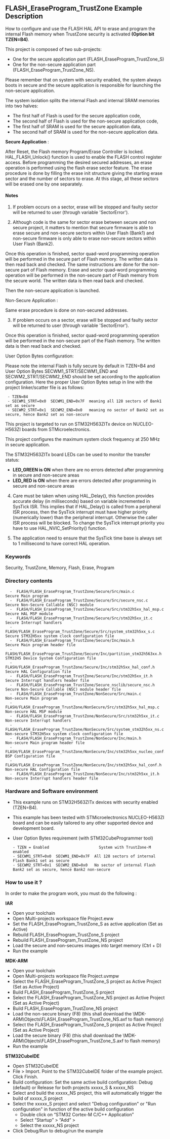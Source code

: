 ## <b>FLASH_EraseProgram_TrustZone Example Description</b>

How to configure and use the FLASH HAL API to erase and program the internal
Flash memory when TrustZone security is activated **(Option bit TZEN=B4)**.

This project is composed of two sub-projects:

- One for the secure application part (FLASH_EraseProgram_TrustZone_S)
- One for the non-secure application part (FLASH_EraseProgram_TrustZone_NS).

Please remember that on system with security enabled, the system always boots in secure and
the secure application is responsible for launching the non-secure application.

The system isolation splits the internal Flash and internal SRAM memories into two halves:

 - The first half of Flash is used for the secure application code,
 - The second half of Flash is used for the non-secure application code,
 - The first half of SRAM is used for the secure application data,
 - The second half of SRAM is used for the non-secure application data.

**Secure Application** :

After Reset, the Flash memory Program/Erase Controller is locked. HAL_FLASH_Unlock() function
is used to enable the FLASH control register access.
Before programming the desired secured addresses, an erase operation is performed using
the flash erase sector feature. The erase procedure is done by filling the erase init
structure giving the starting erase sector and the number of sectors to erase.
At this stage, all these sectors will be erased one by one separately.


#### <b>Notes</b>

 1. If problem occurs on a sector, erase will be stopped and faulty sector will
be returned to user (through variable 'SectorError').

 2. Although code is the same for sector erase between secure and non secure project, it matters
to mention that secure firmware is able to erase secure and non-secure sectors within User Flash (Bank1) 
and non-secure firmware is only able to erase non-secure sectors within User Flash (Bank2).

Once this operation is finished, sector quad-word programming operation will be performed
in the secure part of Flash memory. The written data is then read back and checked.
The same instructions are done for the non-secure part of Flash memory.
Erase and sector quad-word programming operation will be performed in the non-secure part of Flash memory 
from the secure world. The written data is then read back and checked.

Then the non-secure application is launched.

Non-Secure Application :

Same erase procedure is done on non-secured addresses. 

 3. If problem occurs on a sector, erase will be stopped and faulty sector will
be returned to user (through variable 'SectorError').

Once this operation is finished, sector quad-word programming operation will be performed
in the non-secure part of the Flash memory. The written data is then read back and checked.

User Option Bytes configuration:

Please note the internal Flash is fully secure by default in TZEN=B4 and User Option Bytes
SECWM1_STRT/SECWM1_END and SECWM2_STRT/SECWM2_END should be set according to the application
configuration. Here the proper User Option Bytes setup in line with the project linker/scatter
file is as follows:

     - TZEN=B4
     - SECWM1_STRT=0x0  SECWM1_END=0x7F  meaning all 128 sectors of Bank1 set as secure
     - SECWM2_STRT=0x1  SECWM2_END=0x0   meaning no sector of Bank2 set as secure, hence Bank2 set as non-secure

This project is targeted to run on STM32H563ZITx device on NUCLEO-H563ZI boards from STMicroelectronics.

This project configures the maximum system clock frequency at 250 MHz in secure application.

The STM32H563ZITx board LEDs can be used to monitor the transfer status:

 - **LED_GREEN is ON** when there are no errors detected after programming in secure and non-secure areas
 - **LED_RED is ON** when there are errors detected after programming in secure and non-secure areas

 4. Care must be taken when using HAL_Delay(), this function provides accurate delay (in milliseconds)
    based on variable incremented in SysTick ISR. This implies that if HAL_Delay() is called from
    a peripheral ISR process, then the SysTick interrupt must have higher priority (numerically lower)
    than the peripheral interrupt. Otherwise the caller ISR process will be blocked.
    To change the SysTick interrupt priority you have to use HAL_NVIC_SetPriority() function.

 5. The application need to ensure that the SysTick time base is always set to 1 millisecond
    to have correct HAL operation.

### <b>Keywords</b>

Security, TrustZone, Memory, Flash, Erase, Program

### <b>Directory contents</b>

      -  FLASH/FLASH_EraseProgram_TrustZone/Secure/Src/main.c                             Secure Main program
      -  FLASH/FLASH_EraseProgram_TrustZone/Secure/Src/secure_nsc.c                       Secure Non-Secure Callable (NSC) module
      -  FLASH/FLASH_EraseProgram_TrustZone/Secure/Src/stm32h5xx_hal_msp.c                Secure HAL MSP module
      -  FLASH/FLASH_EraseProgram_TrustZone/Secure/Src/stm32h5xx_it.c                     Secure Interrupt handlers
      -  FLASH/FLASH_EraseProgram_TrustZone/Secure/Src/system_stm32h5xx_s.c               Secure STM32H5xx system clock configuration file
      -  FLASH/FLASH_EraseProgram_TrustZone/Secure/Inc/main.h                             Secure Main program header file
      -  FLASH/FLASH_EraseProgram_TrustZone/Secure/Inc/partition_stm32h563xx.h            STM32H5 Device System Configuration file
      -  FLASH/FLASH_EraseProgram_TrustZone/Secure/Inc/stm32h5xx_hal_conf.h               Secure HAL Configuration file
      -  FLASH/FLASH_EraseProgram_TrustZone/Secure/Inc/stm32h5xx_it.h                     Secure Interrupt handlers header file
      -  FLASH/FLASH_EraseProgram_TrustZone/Secure_nsclib/secure_nsc.h                    Secure Non-Secure Callable (NSC) module header file
      -  FLASH/FLASH_EraseProgram_TrustZone/NonSecure/Src/main.c                          Non-secure Main program
      -  FLASH/FLASH_EraseProgram_TrustZone/NonSecure/Src/stm32h5xx_hal_msp.c             Non-secure HAL MSP module
      -  FLASH/FLASH_EraseProgram_TrustZone/NonSecure/Src/stm32h5xx_it.c                  Non-secure Interrupt handlers
      -  FLASH/FLASH_EraseProgram_TrustZone/NonSecure/Src/system_stm32h5xx_ns.c           Non-secure STM32H5xx system clock configuration file
      -  FLASH/FLASH_EraseProgram_TrustZone/NonSecure/Inc/main.h                          Non-secure Main program header file
      -  FLASH/FLASH_EraseProgram_TrustZone/NonSecure/Inc/stm32h5xx_nucleo_conf.h         BSP Configuration file
      -  FLASH/FLASH_EraseProgram_TrustZone/NonSecure/Inc/stm32h5xx_hal_conf.h            Non-secure HAL Configuration file
      -  FLASH/FLASH_EraseProgram_TrustZone/NonSecure/Inc/stm32h5xx_it.h                  Non-secure Interrupt handlers header file

### <b>Hardware and Software environment</b>

  - This example runs on STM32H563ZITx devices with security enabled (TZEN=B4).

  - This example has been tested with STMicroelectronics NUCLEO-H563ZI
    board and can be easily tailored to any other supported device
    and development board.

  - User Option Bytes requirement (with STM32CubeProgrammer tool)

        - TZEN = Enabled                      System with TrustZone-M enabled
        - SECWM1_STRT=0x0  SECWM1_END=0x7F  All 128 sectors of internal Flash Bank1 set as secure
        - SECWM2_STRT=0x1  SECWM2_END=0x0   No sector of internal Flash Bank2 set as secure, hence Bank2 non-secure

### <b>How to use it ?</b>

In order to make the program work, you must do the following :

<b>IAR</b>

 - Open your toolchain
 - Open Multi-projects workspace file Project.eww
 - Set the FLASH_EraseProgram_TrustZone_S as active application (Set as Active)
 - Rebuild FLASH_EraseProgram_TrustZone_S project
 - Rebuild FLASH_EraseProgram_TrustZone_NS project
 - Load the secure and non-secures images into target memory (Ctrl + D)
 - Run the example

<b>MDK-ARM</b>

 - Open your toolchain
 - Open Multi-projects workspace file Project.uvmpw
 - Select the FLASH_EraseProgram_TrustZone_S project as Active Project (Set as Active Project)
 - Build FLASH_EraseProgram_TrustZone_S project
 - Select the FLASH_EraseProgram_TrustZone_NS project as Active Project (Set as Active Project)
 - Build FLASH_EraseProgram_TrustZone_NS project
 - Load the non-secure binary (F8)
   (this shall download the \MDK-ARM\Objects\FLASH_EraseProgram_TrustZone_NS.axf to flash memory)
 - Select the FLASH_EraseProgram_TrustZone_S project as Active Project (Set as Active Project)
 - Load the secure binary (F8)
   (this shall download the \MDK-ARM\Objects\FLASH_EraseProgram_TrustZone_S.axf to flash memory)
 - Run the example

<b>STM32CubeIDE</b>

 - Open STM32CubeIDE
 - File > Import. Point to the STM32CubeIDE folder of the example project. Click Finish.
 - Build configuration: Set the same active build configuration: Debug (default) or Release for both projects xxxxx_S & xxxxx_NS
 - Select and build the xxxxx_NS project, this will automatically trigger the build of xxxxx_S project
 - Select the xxxxx_S project and select "Debug configuration" or "Run configuration" in function of the active build configuration
   - Double click on “STM32 Cortex-M C/C++ Application”
   - Select  “Startup” >  “Add” > 
   - Select the xxxxx_NS project 
 - Click Debug/Run to debug/run the example
